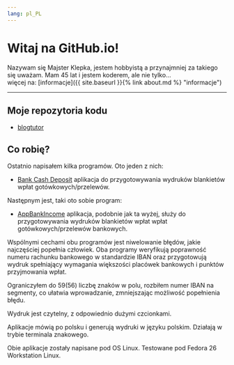 ```yaml
---
lang: pl_PL
---
```



# Witaj na GitHub.io!

Nazywam się Majster Klepka, jestem hobbyistą a przynajmniej za takiego się uważam. Mam 45 lat i jestem koderem, ale nie tylko...  
więcej na: [informacje]({{ site.baseurl }}{% link about.md %} "informacje")


***

## Moje repozytoria kodu

- [blogtutor](https://github.com/majsterklepka/blogtutor "repozytorium blogtutor") 

## Co robię?

Ostatnio napisałem kilka programów. Oto jeden z nich: 

- [Bank Cash Deposit](https://github.com/majsterklepka/blogtutor/tree/bank_rev_0.5 "Bank Cash Deposit rev. 0.5") aplikacja do przygotowywania wydruków blankietów wpłat gotówkowych/przelewów.

Następnym jest, taki oto sobie program: 

- [AppBankIncome](https://github.com/majsterklepka/blogtutor/tree/bank_rev_0.0.1 "AppBankIncome rev. 0.0.1") aplikacja, podobnie jak ta wyżej, służy do przygotowywania wydruków blankietów wpłat wpłat gotówkowych/przelewów bankowych.


Wspólnymi cechami obu programów jest niwelowanie błędów, jakie najczęściej popełnia człowiek. Oba programy weryfikują poprawność numeru rachunku bankowego w standardzie IBAN oraz przygotowują wydruk spełniający wymagania większości placówek bankowych i punktów przyjmowania wpłat.

Ograniczyłem do 59(56) liczbę znaków w polu, rozbiłem numer IBAN na segmenty, co ułatwia wprowadzanie, zmniejszając możliwość popełnienia błędu. 

Wydruk jest czytelny, z odpowiednio dużymi czcionkami.

Aplikacje mówią po polsku i generują wydruki w języku polskim. Działają w trybie terminala znakowego.

Obie aplikacje zostały napisane pod OS Linux. Testowane pod Fedora 26 Workstation Linux.

